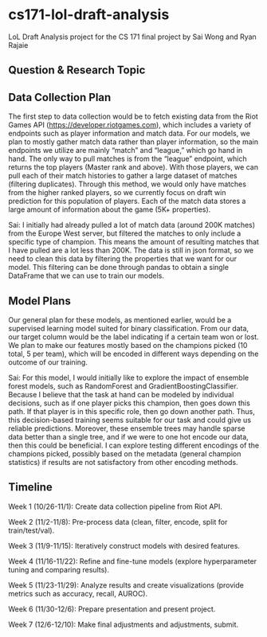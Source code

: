 # cs171-lol-draft-analysis
LoL Draft Analysis project for the CS 171 final project by Sai Wong and Ryan Rajaie

## Question & Research Topic

## Data Collection Plan

The first step to data collection would be to fetch existing data from the Riot Games API (https://developer.riotgames.com), which includes a variety of endpoints such as player information and match data. For our models, we plan to mostly gather match data rather than player information, so the main endpoints we utilize are mainly “match” and “league,” which go hand in hand. The only way to pull matches is from the “league” endpoint, which returns the top players (Master rank and above). With those players, we can pull each of their match histories to gather a large dataset of matches (filtering duplicates). Through this method, we would only have matches from the higher ranked players, so we currently focus on draft win prediction for this population of players. Each of the match data stores a large amount of information about the game (5K+ properties).

Sai: I initially had already pulled a lot of match data (around 200K matches) from the Europe West server, but filtered the matches to only include a specific type of champion. This means the amount of resulting matches that I have pulled are a lot less than 200K. The data is still in json format, so we need to clean this data by filtering the properties that we want for our model. This filtering can be done through pandas to obtain a single DataFrame that we can use to train our models.

## Model Plans

Our general plan for these models, as mentioned earlier, would be a supervised learning model suited for binary classification. From our data, our target column would be the label indicating if a certain team won or lost. We plan to make our features mostly based on the champions picked (10 total, 5 per team), which will be encoded in different ways depending on the outcome of our training. 

Sai: For this model, I would initially like to explore the impact of ensemble forest models, such as RandomForest and GradientBoostingClassifier. Because I believe that the task at hand can be modeled by individual decisions, such as if one player picks this champion, then goes down this path. If that player is in this specific role, then go down another path. Thus, this decision-based training seems suitable for our task and could give us reliable predictions. Moreover, these ensemble trees may handle sparse data better than a single tree, and if we were to one hot encode our data, then this could be beneficial. I can explore testing different encodings of the champions picked, possibly based on the metadata (general champion statistics) if results are not satisfactory from other encoding methods. 

## Timeline

Week 1 (10/26-11/1): Create data collection pipeline from Riot API.

Week 2 (11/2-11/8): Pre-process data (clean, filter, encode, split for train/test/val).

Week 3 (11/9-11/15): Iteratively construct models with desired features.

Week 4 (11/16-11/22): Refine and fine-tune models (explore hyperparameter tuning and comparing results).

Week 5 (11/23-11/29): Analyze results and create visualizations (provide metrics such as accuracy, recall, AUROC).

Week 6 (11/30-12/6): Prepare presentation and present project.

Week 7 (12/6-12/10): Make final adjustments and adjustments, submit.
